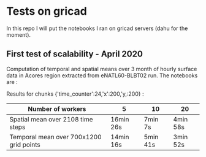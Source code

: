# Tests on gricad

In this repo I will put the notebooks I ran on gricad servers (dahu for the moment).

## First test of scalability - April 2020

Computation of temporal and spatial means over 3 month of hourly surface data in Acores region extracted from eNATL60-BLBT02 run. The notebooks are : 

Results for chunks {'time_counter':24,'x':200,'y,:200} :

 
| Number of workers   |  5  |  10  |  20  |
|---|---|---|---|
|  Spatial mean over 2108 time steps | 16min 26s  |  7min 7s  | 4min 58s  |
| Temporal mean over 700x1200 grid points  |  14min 16s  | 5min 41s  | 3min 52s  |
